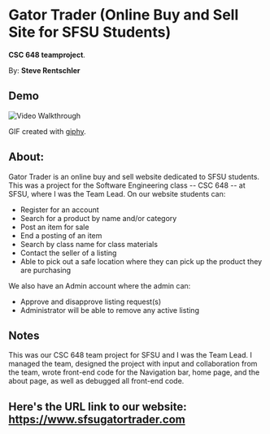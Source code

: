 # Gator Trader (Online Buy and Sell Site for SFSU Students)

**CSC 648 teamproject**.

By: **Steve Rentschler**

## Demo

<img src='https://media.giphy.com/media/dy9Wo9dd6ryVCX6mMf/giphy.gif' width='' alt='Video Walkthrough' />

GIF created with [giphy](https://giphy.com).

## About:

Gator Trader is an online buy and sell website dedicated to SFSU students. This was a project for the Software Engineering class -- CSC 648 -- at SFSU, where I was the Team Lead. On our website students can:

* Register for an account
* Search for a product by name and/or category
* Post an item for sale
* End a posting of an item
* Search by class name for class materials
* Contact the seller of a listing
* Able to pick out a safe location where they can pick up the product they are purchasing

We also have an Admin account where the admin can:

* Approve and disapprove listing request(s)
* Administrator will be able to remove any active listing

## Notes

This was our CSC 648 team project for SFSU and I was the Team Lead. I managed the team, designed the project with input and collaboration from the team, wrote front-end code for the Navigation bar, home page, and the about page, as well as debugged all front-end code.

## Here's the URL link to our website: https://www.sfsugatortrader.com
